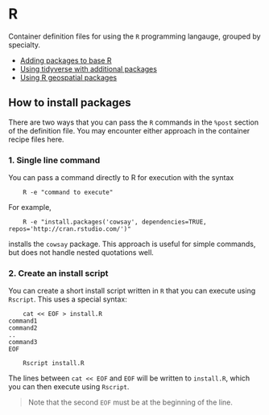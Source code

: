 # R

Container definition files for using the `R` programming langauge, grouped 
by specialty.

- [Adding packages to base R](base-r)
- [Using tidyverse with additional packages](tidyverse)
- [Using R geospatial packages](geospatial)

## How to install packages

There are two ways that you can pass the `R` commands in the `%post` section
of the definition file.
You may encounter either approach in the container recipe files here.

### 1. Single line command

You can pass a command directly to R for execution with the syntax

```
    R -e "command to execute"
```

For example,

```
    R -e "install.packages('cowsay', dependencies=TRUE, repos='http://cran.rstudio.com/')"
```

installs the `cowsay` package. 
This approach is useful for simple commands, but does not handle nested quotations well.

### 2. Create an install script

You can create a short install script written in `R` that you can execute
using `Rscript`.
This uses a special syntax:

```
    cat << EOF > install.R
command1
command2
..
command3
EOF

    Rscript install.R
```

The lines between `cat << EOF` and `EOF` will be written to `install.R`, which you
can then execute using `Rscript`.

> Note that the second `EOF` must be at the beginning of the line.
